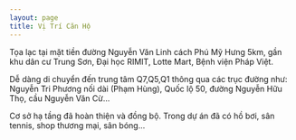 ```yaml
---
layout: page
title: Vị Trí Căn Hộ 
---
```


Tọa lạc tại mặt tiền đường Nguyễn Văn Linh cách Phú Mỹ Hưng 5km, gần khu dân cư Trung Sơn, Đại học RIMIT, Lotte Mart, Bệnh viện Pháp Việt.

Dễ dàng di chuyển đến trung tâm Q7,Q5,Q1 thông qua các trục đường như: Nguyễn Tri Phương nối dài (Phạm Hùng), Quốc lộ 50, đường Nguyễn Hữu Thọ, cầu Nguyễn Văn Cừ...

Cơ sở hạ tầng đã hoàn thiện và đồng bộ. Trong dự án đã có hồ bơi, sân tennis, shop thương mại, sân bóng...